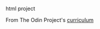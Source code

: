 html project








From The Odin Project's [curriculum](http://www.theodinproject.com/courses/web-development-101/lessons/html-css)